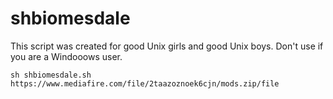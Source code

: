 # shbiomesdale

This script was created for good Unix girls and good Unix boys.
Don't use if you are a Windooows user.

```
sh shbiomesdale.sh https://www.mediafire.com/file/2taazoznoek6cjn/mods.zip/file
```
